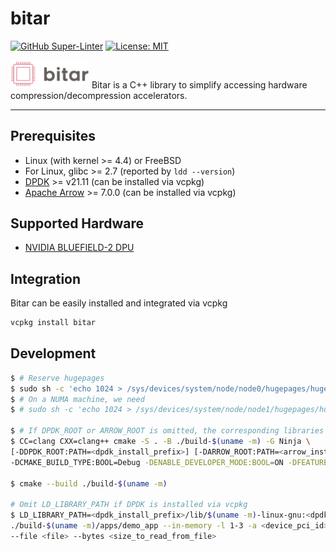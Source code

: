 # bitar

[![GitHub Super-Linter](https://github.com/ljishen/bitar/workflows/Lint%20Code%20Base/badge.svg)](https://github.com/marketplace/actions/super-linter)
[![License: MIT](https://img.shields.io/badge/License-MIT-blue.svg)](LICENSE)

<!-- markdownlint-disable-next-line no-inline-html -->
<img src="assets/logo.png" width="25%">
Bitar is a C++ library to simplify accessing hardware compression/decompression accelerators.

---

## Prerequisites

- Linux (with kernel >= 4.4) or FreeBSD
- For Linux, glibc >= 2.7 (reported by `ldd --version`)
- [DPDK](https://github.com/DPDK/dpdk) >= v21.11 (can be installed via vcpkg)
- [Apache Arrow](https://github.com/apache/arrow) >= 7.0.0 (can be installed via vcpkg)

## Supported Hardware

- [NVIDIA BLUEFIELD-2 DPU](https://www.nvidia.com/content/dam/en-zz/Solutions/Data-Center/documents/datasheet-nvidia-bluefield-2-dpu.pdf)

## Integration

Bitar can be easily installed and integrated via vcpkg
```bash
vcpkg install bitar
```

## Development

```bash
$ # Reserve hugepages
$ sudo sh -c 'echo 1024 > /sys/devices/system/node/node0/hugepages/hugepages-2048kB/nr_hugepages'
$ # On a NUMA machine, we need
$ # sudo sh -c 'echo 1024 > /sys/devices/system/node/node1/hugepages/hugepages-2048kB/nr_hugepages'

$ # If DPDK_ROOT or ARROW_ROOT is omitted, the corresponding libraries will be install via vcpkg.
$ CC=clang CXX=clang++ cmake -S . -B ./build-$(uname -m) -G Ninja \
[-DDPDK_ROOT:PATH=<dpdk_install_prefix>] [-DARROW_ROOT:PATH=<arrow_install_prefix>] \
-DCMAKE_BUILD_TYPE:BOOL=Debug -DENABLE_DEVELOPER_MODE:BOOL=ON -DFEATURE_TESTS:BOOL=ON

$ cmake --build ./build-$(uname -m)

# Omit LD_LIBRARY_PATH if DPDK is installed via vcpkg
$ LD_LIBRARY_PATH=<dpdk_install_prefix>/lib/$(uname -m)-linux-gnu:<dpdk/install/prefix>/lib64:$LD_LIBRARY_PATH \
./build-$(uname -m)/apps/demo_app --in-memory -l 1-3 -a <device_pci_id>,class=compress -- \
--file <file> --bytes <size_to_read_from_file>
```
